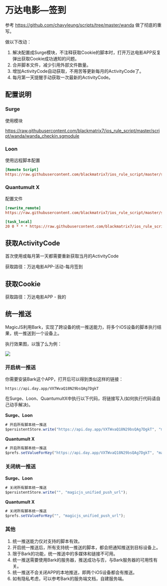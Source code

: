 # 万达电影—签到

参考 https://github.com/chavyleung/scripts/tree/master/wanda 做了彻底的重写。

做以下改动：

1. 解决配置成Surge模块，不注释获取Cookie的脚本时，打开万达电影APP反复弹出获取Cookie成功通知的问题。
2. 合并脚本文件，减少引用外部文件数量。
4. 增加ActivityCode自动获取，不用苦等更新每月的ActivityCode了。
5. 每月第一天提醒手动获取一次最新的ActivityCode。

## 配置说明

### Surge

使用模块

https://raw.githubusercontent.com/blackmatrix7/ios_rule_script/master/script/wanda/wanda_checkin.sgmodule

### Loon

使用远程脚本配置

```ini
[Remote Script]
https://raw.githubusercontent.com/blackmatrix7/ios_rule_script/master/script/wanda/wanda_checkin.lnscript, tag=万达电影_每日签到, enabled=true
```

### Quantumult X

配置文件

```ini
[rewrite_remote]
https://raw.githubusercontent.com/blackmatrix7/ios_rule_script/master/script/wanda/wanda_checkin.qxrewrite, tag=万达电影_获取Cookie, enabled=true

[task_local]
20 0 * * * https://raw.githubusercontent.com/blackmatrix7/ios_rule_script/master/script/wanda/wanda_checkin.js, tag=万达电影_每日签到, enabled=true
```

## 获取ActivityCode

首次使用或每月第一天都需要重新获取当月的ActivityCode

获取路径：万达电影APP-活动-每月签到

## 获取Cookie

获取路径：万达电影APP - 我的 

## 统一推送

MagicJS利用Bark，实现了跨设备的统一推送能力，将多个iOS设备的脚本执行结果，统一推送到一个设备上。

执行效果图，以饿了么为例：

![](https://raw.githubusercontent.com/blackmatrix7/ios_rule_script/master/script/eleme/images/bark.jpg)

### 开启统一推送

你需要安装Bark这个APP，打开后可以得到类似这样的链接：

```http
https://api.day.app/VXTWvaQ18N29bsQAg7DgkT
```

在Surge、Loon、QuantumultX中执行以下代码，将链接写入(如何执行代码请自己动手解决)。

**Surge、Loon**

```javascript
# 开启所有脚本统一推送
$persistentStore.write("https://api.day.app/VXTWvaQ18N29bsQAg7DgkT", "magicjs_unified_push_url");
```

**Quantumult X**

```javascript
# 开启所有脚本统一推送
$prefs.setValueForKey("https://api.day.app/VXTWvaQ18N29bsQAg7DgkT", "magicjs_unified_push_url");
```

### 关闭统一推送

**Surge、Loon**

```javascript
# 关闭所有脚本统一推送
$persistentStore.write("", "magicjs_unified_push_url");
```

**Quantumult X**

```javascript
# 关闭所有脚本统一推送
$prefs.setValueForKey("", "magicjs_unified_push_url");
```

### 其他

1. 统一推送能力仅对支持的脚本有效。
2. 开启统一推送后，所有支持统一推送的脚本，都会把通知推送到目标设备上。
3. 限于Bark的功能，统一推送中的多媒体和链接不可用。
4. 统一推送需要使用Bark的服务器，推送成功与否，与Bark服务器的可用性有关。
5. 统一推送不会关闭APP的本地推送，即两个iOS设备都会有推送。
6. 如有隐私考虑，可以参考Bark的服务端文档，自建服务端。